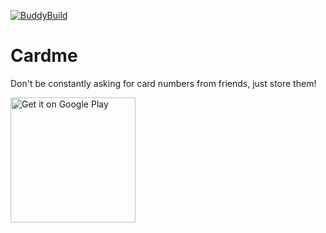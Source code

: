 [![BuddyBuild](https://dashboard.buddybuild.com/api/statusImage?appID=596952a474a5a70001794cd8&branch=master&build=latest)](https://dashboard.buddybuild.com/apps/596952a474a5a70001794cd8/build/latest?branch=master)

# Cardme
Don't be constantly asking for card numbers from friends, just store them!

<a href='https://play.google.com/store/apps/details?id=com.popalay.cardme&pcampaignid=MKT-Other-global-all-co-prtnr-py-PartBadge-Mar2515-1'><img alt='Get it on Google Play' width="200" src='https://play.google.com/intl/en_us/badges/images/generic/en_badge_web_generic.png'/></a>
